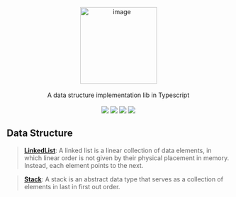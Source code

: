 <p align="center">

<img width="173" alt="image" src="https://user-images.githubusercontent.com/102238922/195514422-d31b5002-94ef-45cd-b14d-e4899690c8d0.png">

<br>
<br>
A data structure implementation lib in Typescript
<br>
<br>
<img src="https://img.shields.io/badge/coverage-100%25-yellow">
<img src="https://img.shields.io/badge/dependencies-0-blue">
<img src="https://img.shields.io/badge/module-cjs+esm-orange">
<img src="https://img.shields.io/badge/target-node+browser-pink">
</p>


## Data Structure

> **[LinkedList](/packages/linked-list/)**: A linked list is a linear collection of data elements, in which linear order is not given by their physical placement in memory. Instead, each element points to the next.

> **[Stack](/packages/stack)**: A stack is an abstract data type that serves as a collection of elements in last in first out order.
